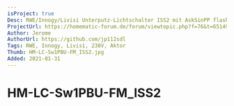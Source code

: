 ```yaml
---
isProject: true
Desc: RWE/Innogy/Livisi Unterputz-Lichtschalter ISS2 mit AskSinPP flashen
ProjectUrl: https://homematic-forum.de/forum/viewtopic.php?f=76&t=65149
Author: Jerome
AuthorUrl: https://github.com/jp112sdl
Tags: RWE, Innogy, Livisi, 230V, Aktor
Thumb: HM-LC-Sw1PBU-FM_ISS2.jpg
Added: 2021-01-31
---
```


# HM-LC-Sw1PBU-FM_ISS2
